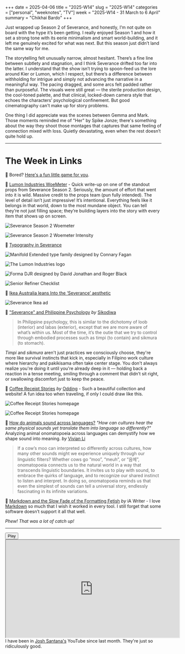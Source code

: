 +++
date = 2025-04-06
title = "2025-W14"
slug = "2025-W14"
categories = ["personal", "weeknotes", "TV"]
week = "2025-W14 - 31 March to 6 April"
summary = "Chikhai Bardo"
+++


Just wrapped up Season 2 of Severance, and honestly, I’m not quite on board with the hype it’s been getting. I really enjoyed Season 1 and how it set a strong tone with its eerie minimalism and smart world-building, and it left me genuinely excited for what was next. But this season just didn’t land the same way for me.

The storytelling felt unusually narrow, almost hesitant. There’s a fine line between subtlety and stagnation, and I think Severance drifted too far into the latter. I understand that the show isn’t trying to spoon-feed us the lore around Kier or Lumon, which I respect, but there’s a difference between withholding for intrigue and simply not advancing the narrative in a meaningful way. The pacing dragged, and some arcs felt padded rather than purposeful. The visuals were still great — the sterile production design, the cool-toned palette, and that clinical, locked-down camera style that echoes the characters’ psychological confinement. But good cinematography can't make up for story problems.

One thing I did appreciate was the scenes between Gemma and Mark. Those moments reminded me of "Her" by Spike Jonze; there's something about the way they shoot those montages that captures that same feeling of connection mixed with loss. Quietly devastating, even when the rest doesn’t quite hold up.

---

# The Week in Links

🔗 Bored? [Here's a fun little game for you](https://368chickens.com/).

🔗 [Lumon Industries WoeMeter](https://make3.co/work/woemeter/?ref=krabf.com) - Quick write-up on one of the standout props from Severance Season 2. Seriously, the amount of effort that went into it is wild. Massive credit to the props team (pun fully intended). The level of detail isn’t just impressive! It’s intentional. Everything feels like it belongs in that world, down to the most mundane object. You can tell they’re not just filling space; they’re building layers into the story with every item that shows up on screen.

![Severance Season 2 Woemeter](severance_02_07_woemeter_03.jpg "Severance Season 2 Woemeter")

![Severance Season 2 Woemeter Intensity](severance_02_07_woemeter_04.jpg "Severance Season 2 Woemeter")

🔗 [Typography in Severance](https://severance.wiki/typography)

![Manifold Extended type family designed by Connary Fagan](manifold-extended.jpg "Manifold Extended type family designed by Connary Fagan")

![The Lumon Industries logo](lumon-industries-logo.jpg "The Lumon Industries logo with Manifold Extended as its corporate typeface")

![Forma DJR designed by David Jonathan and Roger Black](forma-djr.jpg "Forma DJR designed by David Jonathan and Roger Black")

![Senior Refiner Checklist](senior-refinder-checklist.jpg "Senior Refiner Checklist")

🔗 [Ikea Australia leans Into the ‘Severance’ aesthetic](https://www.famouscampaigns.com/2025/03/ikea-australia-leans-into-the-severance-aesthetic/)

![Severance Ikea ad](severance-ikea.jpg "For working that is mysterious and important")

🔗 ["Severance" and Philippine Psychology](https://sikodiwa.substack.com/p/severance-and-philippine-psychology) *by* [Sikodiwa](https://sikodiwa.substack.com)

> In Philippine psychology, this is similar to the dichotomy of loob (interior) and labas (exterior), except that we are more aware of what’s within us. Most of the time, it’s the outie that we try to control through embodied processes such as timpi (to contain) and sikmura (to stomach).

*Timpi* and *sikmura* aren't just practices we consciously choose, they're more like survival instincts that kick in, especially in Filipino work culture where hierarchy and pakikisama often take center stage. You don't always realize you're doing it until you're already deep in it — holding back a reaction in a tense meeting, smiling through a comment that didn’t sit right, or swallowing discomfort just to keep the peace.

🔗 [Coffee Receipt Stories](https://coffeereceiptstories.com/?ref=krabf.com) *by* [Odding](https://oddingwang.com/) - Such a beautiful collection and website! A fun idea too when traveling, if only I could draw like this.

![Coffee Receipt Stories homepage](coffee-receipt-stories1.jpg "Coffee Receipt Stories")

![Coffee Receipt Stories homepage](coffee-receipt-stories2.jpg "Coffee Receipt Stories")

🔗 [How do animals sound across languages?](https://pudding.cool/2025/03/language/?ref=krabf.com) *"How can cultures hear the same physical sounds yet translate them into language so differently?"* Analyzing animal onomatopoeia across languages can demystify how we shape sound into meaning. *by* [Vivian Li](https://pudding.cool/author/vivian-li/)

> If a cow’s moo can interpreted so differently across cultures, how many other sounds might we experience uniquely through our linguistic filters? Whether cows go “moo”, “meuh”, or “음메”, onomatopoeia connects us to the natural world in a way that transcends linguistic boundaries. It invites us to play with sound, to embrace the quirks of language, and to recognize our shared instinct to listen and interpret. In doing so, onomatopoeia reminds us that even the simplest of sounds can tell a universal story, endlessly fascinating in its infinite variations.

🔗 [Markdown and the Slow Fade of the Formatting Fetish](https://ia.net/topics/markdown-and-the-slow-fade-of-the-formatting-fetish/?ref=krabf.com) *by* iA Writer - I love [Markdown](https://daringfireball.net/projects/markdown/syntax/?ref=krabf.com) so much that I wish it worked in every tool. I still forget that some software doesn’t support it all that well.

*Phew! That was a lot of catch up!*

---

<lite-youtube videoid="-2SVRUUyBjA" style="background-image: url(&quot;https://i.ytimg.com/vi/-2SVRUUyBjA/hqdefault.jpg&quot;);" class="lyt-activated"><button type="button" class="lty-playbtn"><span class="lyt-visually-hidden">Play</span></button><iframe width="560" height="315" title="Play" allow="accelerometer; autoplay; encrypted-media; gyroscope; picture-in-picture" allowfullscreen="" src="https://www.youtube-nocookie.com/embed/-2SVRUUyBjA?autoplay"></iframe></lite-youtube>
<br>
I have been in [Josh Santana's](https://www.youtube.com/@JoshSantana-e8e) YouTube since last month. They're just so ridiculously good.